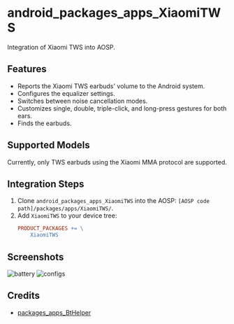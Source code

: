 # android_packages_apps_XiaomiTWS

Integration of Xiaomi TWS into AOSP.

## Features

 - Reports the Xiaomi TWS earbuds' volume to the Android system.
 - Configures the equalizer settings.
 - Switches between noise cancellation modes.
 - Customizes single, double, triple-click, and long-press gestures for both ears.
 - Finds the earbuds.

## Supported Models

Currently, only TWS earbuds using the Xiaomi MMA protocol are supported.

## Integration Steps

1. Clone `android_packages_apps_XiaomiTWS` into the AOSP: `[AOSP code path]/packages/apps/XiaomiTWS/`.
2. Add `XiaomiTWS` to your device tree:
   ```makefile
   PRODUCT_PACKAGES += \
       XiaomiTWS
   ```

## Screenshots

![battery](.assets/battery.png)
![configs](.assets/configs.png)

## Credits

* [packages_apps_BtHelper](https://github.com/TheParasiteProject/packages_apps_BtHelper)
